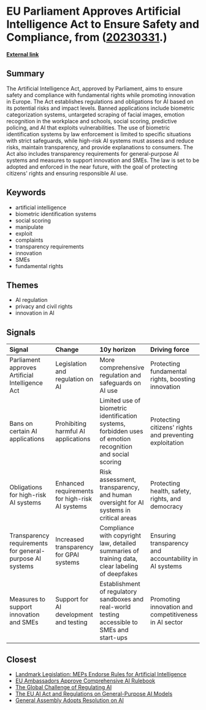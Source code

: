 # __EU Parliament Approves Artificial Intelligence Act to Ensure Safety and Compliance__, from ([20230331](https://kghosh.substack.com/p/20230331).)

__[External link](https://www.europarl.europa.eu/news/en/press-room/20240308IPR19015/artificial-intelligence-act-meps-adopt-landmark-law)__



## Summary

The Artificial Intelligence Act, approved by Parliament, aims to ensure safety and compliance with fundamental rights while promoting innovation in Europe. The Act establishes regulations and obligations for AI based on its potential risks and impact levels. Banned applications include biometric categorization systems, untargeted scraping of facial images, emotion recognition in the workplace and schools, social scoring, predictive policing, and AI that exploits vulnerabilities. The use of biometric identification systems by law enforcement is limited to specific situations with strict safeguards, while high-risk AI systems must assess and reduce risks, maintain transparency, and provide explanations to consumers. The Act also includes transparency requirements for general-purpose AI systems and measures to support innovation and SMEs. The law is set to be adopted and enforced in the near future, with the goal of protecting citizens' rights and ensuring responsible AI use.

## Keywords

* artificial intelligence
* biometric identification systems
* social scoring
* manipulate
* exploit
* complaints
* transparency requirements
* innovation
* SMEs
* fundamental rights

## Themes

* AI regulation
* privacy and civil rights
* innovation in AI

## Signals

| Signal                                                   | Change                                         | 10y horizon                                                                                               | Driving force                                           |
|:---------------------------------------------------------|:-----------------------------------------------|:----------------------------------------------------------------------------------------------------------|:--------------------------------------------------------|
| Parliament approves Artificial Intelligence Act          | Legislation and regulation on AI               | More comprehensive regulation and safeguards on AI use                                                    | Protecting fundamental rights, boosting innovation      |
| Bans on certain AI applications                          | Prohibiting harmful AI applications            | Limited use of biometric identification systems, forbidden uses of emotion recognition and social scoring | Protecting citizens' rights and preventing exploitation |
| Obligations for high-risk AI systems                     | Enhanced requirements for high-risk AI systems | Risk assessment, transparency, and human oversight for AI systems in critical areas                       | Protecting health, safety, rights, and democracy        |
| Transparency requirements for general-purpose AI systems | Increased transparency for GPAI systems        | Compliance with copyright law, detailed summaries of training data, clear labeling of deepfakes           | Ensuring transparency and accountability in AI systems  |
| Measures to support innovation and SMEs                  | Support for AI development and testing         | Establishment of regulatory sandboxes and real-world testing accessible to SMEs and start-ups             | Promoting innovation and competitiveness in AI sector   |

## Closest

* [Landmark Legislation: MEPs Endorse Rules for Artificial Intelligence](550199f663e5e26f2824e80f55126c56)
* [EU Ambassadors Approve Comprehensive AI Rulebook](09558bc92bd7eb77706cfae4499f7d05)
* [The Global Challenge of Regulating AI](c3301a7146d6814214205c4b43376f17)
* [The EU AI Act and Regulations on General-Purpose AI Models](6fcb7ba07ef8473706d10a31b81a5100)
* [General Assembly Adopts Resolution on AI](d7b56c819275b35f84a01258707f39f9)